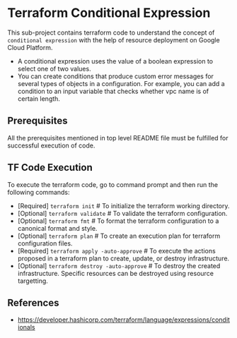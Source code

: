# Terraform Conditional Expression
This sub-project contains terraform code to understand the concept of `conditional expression` with the help of resource deployment on Google Cloud Platform.

- A conditional expression uses the value of a boolean expression to select one of two values.
- You can create conditions that produce custom error messages for several types of objects in a configuration. For example, you can add a condition to an input variable that checks whether vpc name is of certain length.

## Prerequisites
All the prerequisites mentioned in top level README file must be fulfilled for successful execution of code.

## TF Code Execution
To execute the terraform code, go to command prompt and then run the following commands:

-   [Required] `terraform init` # To initialize the terraform working directory.
-   [Optional] `terraform validate` # To validate the terraform configuration.
-   [Optional] `terraform fmt` # To format the terraform configuration to a canonical format and style.
-   [Optional] `terraform plan` # To create an execution plan for terraform configuration files.
-   [Required] `terraform apply -auto-approve` # To execute the actions proposed in a terraform plan to create, update, or destroy infrastructure.
-   [Optional] `terraform destroy -auto-approve` # To destroy the created infrastructure. Specific resources can be destroyed using resource targetting.

## References
- https://developer.hashicorp.com/terraform/language/expressions/conditionals